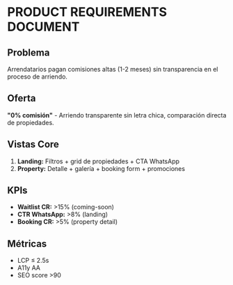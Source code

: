 # PRODUCT REQUIREMENTS DOCUMENT

## Problema
Arrendatarios pagan comisiones altas (1-2 meses) sin transparencia en el proceso de arriendo.

## Oferta
**"0% comisión"** - Arriendo transparente sin letra chica, comparación directa de propiedades.

## Vistas Core
1. **Landing:** Filtros + grid de propiedades + CTA WhatsApp
2. **Property:** Detalle + galería + booking form + promociones

## KPIs
- **Waitlist CR:** >15% (coming-soon)
- **CTR WhatsApp:** >8% (landing)
- **Booking CR:** >5% (property detail)

## Métricas
- LCP ≤ 2.5s
- A11y AA
- SEO score >90
